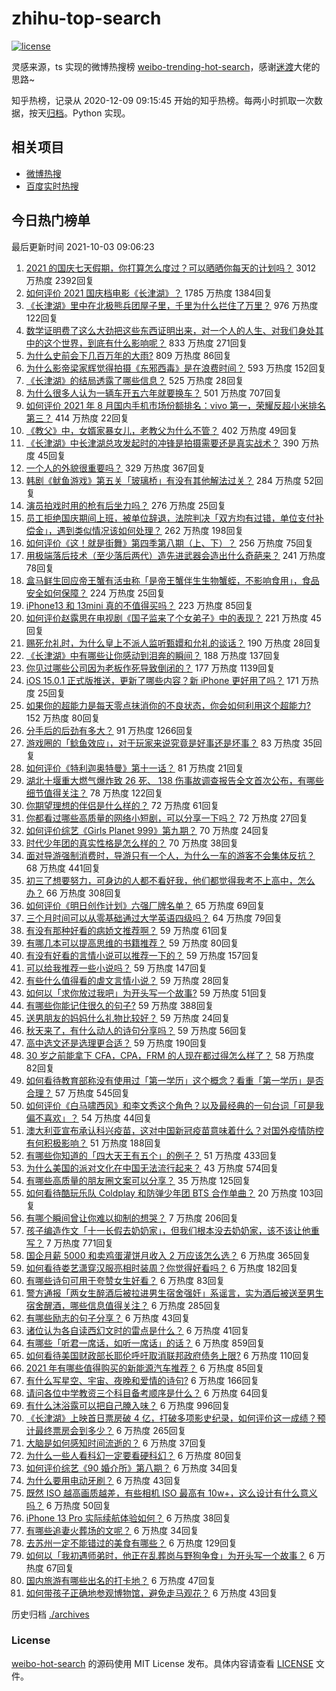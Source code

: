 # zhihu-top-search

[![license](https://img.shields.io/github/license/Arrackisarookie/zhihu-top-search)](https://github.com/Arrackisarookie/zhihu-top-search/blob/master/LICENSE)

灵感来源，ts 实现的微博热搜榜 [weibo-trending-hot-search](https://github.com/justjavac/weibo-trending-hot-search)，感谢[迷渡](https://github.com/justjavac)大佬的思路~

知乎热榜，记录从 2020-12-09 09:15:45 开始的知乎热榜。每两小时抓取一次数据，按天[归档](./archives)。Python 实现。

## 相关项目
+ [微博热搜](https://github.com/Arrackisarookie/weibo-hot-search)
+ [百度实时热搜](https://github.com/Arrackisarookie/baidu-hot-search)

## 今日热门榜单

<!-- Rank Begin -->

最后更新时间 2021-10-03 09:06:23

1. [2021 的国庆七天假期，你打算怎么度过？可以晒晒你每天的计划吗？](https://www.zhihu.com/question/489147712) 3012 万热度 2392回复
1. [如何评价 2021 国庆档电影《长津湖》？](https://www.zhihu.com/question/488992270) 1785 万热度 1384回复
1. [《长津湖》里中在北极熊兵团屋子里，千里为什么拦住了万里？](https://www.zhihu.com/question/490027681) 976 万热度 122回复
1. [数学证明费了这么大劲把这些东西证明出来，对一个人的人生、对我们身处其中的这个世界，到底有什么影响呢？](https://www.zhihu.com/question/489676446) 833 万热度 271回复
1. [为什么史前会下几百万年的大雨?](https://www.zhihu.com/question/375319488) 809 万热度 86回复
1. [为什么影帝梁家辉觉得拍摄《东邪西毒》是在浪费时间？](https://www.zhihu.com/question/487151696) 593 万热度 152回复
1. [《长津湖》的结局透露了哪些信息？](https://www.zhihu.com/question/489923828) 525 万热度 28回复
1. [为什么很多人认为一辆车开五六年就要换车？](https://www.zhihu.com/question/37958506) 501 万热度 707回复
1. [如何评价 2021 年 8 月国内手机市场份额排名：vivo 第一，荣耀反超小米排名第三？](https://www.zhihu.com/question/489942463) 414 万热度 22回复
1. [《教父》中，女婿家暴女儿，老教父为什么不管？](https://www.zhihu.com/question/277718004) 402 万热度 49回复
1. [《长津湖》中长津湖总攻发起时的冲锋是拍摄需要还是真实战术？](https://www.zhihu.com/question/490117216) 390 万热度 45回复
1. [一个人的外貌很重要吗？](https://www.zhihu.com/question/489081507) 329 万热度 367回复
1. [韩剧《鱿鱼游戏》第五关「玻璃桥」有没有其他解法过关？](https://www.zhihu.com/question/487683078) 284 万热度 52回复
1. [演员拍戏时用的枪有后坐力吗？](https://www.zhihu.com/question/265851341) 276 万热度 25回复
1. [员工拒绝国庆期间上班，被单位辞退，法院判决「双方均有过错，单位支付补偿金」，遇到类似情况该如何处理？](https://www.zhihu.com/question/490140948) 262 万热度 198回复
1. [如何评价《这！就是街舞》第四季第八期（上、下）？](https://www.zhihu.com/question/490230642) 256 万热度 75回复
1. [用极端落后技术（至少落后两代）造先进武器会造出什么奇葩来？](https://www.zhihu.com/question/478170187) 241 万热度 78回复
1. [盒马鲜生回应帝王蟹有活虫称「是帝王蟹伴生生物蟹蛭，不影响食用」，食品安全如何保障？](https://www.zhihu.com/question/489992620) 224 万热度 25回复
1. [iPhone13 和 13mini 真的不值得买吗？](https://www.zhihu.com/question/487948850) 223 万热度 85回复
1. [如何评价赵露思在电视剧《国子监来了个女弟子》中的表现？](https://www.zhihu.com/question/488238797) 221 万热度 45回复
1. [赐死允礼时，为什么皇上不派人监听甄嬛和允礼的谈话？](https://www.zhihu.com/question/463425088) 190 万热度 28回复
1. [《长津湖》中有哪些让你感动到泪奔的瞬间？](https://www.zhihu.com/question/489855039) 188 万热度 137回复
1. [你见过哪些公司因为老板作死导致倒闭的？](https://www.zhihu.com/question/295095096) 177 万热度 1139回复
1. [iOS 15.0.1 正式版推送，更新了哪些内容？新 iPhone 更好用了吗？](https://www.zhihu.com/question/490253830) 171 万热度 25回复
1. [如果你的超能力是每天零点抹消你的不良状态，你会如何利用这个超能力?](https://www.zhihu.com/question/485561972) 152 万热度 80回复
1. [分手后的后劲有多大？](https://www.zhihu.com/question/440316118) 91 万热度 1266回复
1. [游戏圈的「鲶鱼效应」，对于玩家来说究竟是好事还是坏事？](https://www.zhihu.com/question/490260665) 83 万热度 35回复
1. [如何评价《特利迦奥特曼》第十一话？](https://www.zhihu.com/question/490233823) 81 万热度 21回复
1. [湖北十堰重大燃气爆炸致 26 死、 138 伤事故调查报告全文首次公布，有哪些细节值得关注？](https://www.zhihu.com/question/490228405) 78 万热度 122回复
1. [你期望理想的伴侣是什么样的？](https://www.zhihu.com/question/20073407) 72 万热度 61回复
1. [你都看过哪些高质量的网络小短剧，可以分享一下吗？](https://www.zhihu.com/question/490245508) 72 万热度 27回复
1. [如何评价综艺《Girls Planet 999》第九期？](https://www.zhihu.com/question/490190388) 70 万热度 24回复
1. [时代少年团的真实性格是怎么样的？](https://www.zhihu.com/question/444515587) 70 万热度 38回复
1. [面对导游强制消费时，导游只有一个人，为什么一车的游客不会集体反抗？](https://www.zhihu.com/question/480068075) 68 万热度 441回复
1. [初三了想要努力，可身边的人都不看好我，他们都觉得我考不上高中，怎么办？](https://www.zhihu.com/question/490308980) 66 万热度 308回复
1. [如何评价《明日创作计划》六强厂牌名单？](https://www.zhihu.com/question/490306428) 65 万热度 69回复
1. [三个月时间可以从零基础通过大学英语四级吗？](https://www.zhihu.com/question/40616759) 64 万热度 79回复
1. [有没有那种好看的病娇文推荐啊？](https://www.zhihu.com/question/472808080) 59 万热度 61回复
1. [有哪几本可以提高思维的书籍推荐？](https://www.zhihu.com/question/481720206) 59 万热度 80回复
1. [有没有好看的言情小说可以推荐一下的？](https://www.zhihu.com/question/480723690) 59 万热度 157回复
1. [可以给我推荐一些小说吗？](https://www.zhihu.com/question/480514302) 59 万热度 147回复
1. [有些什么值得看的虐文言情小说？](https://www.zhihu.com/question/483524366) 59 万热度 28回复
1. [如何以「求你放过我吧」为开头写一个故事?](https://www.zhihu.com/question/479773444) 59 万热度 51回复
1. [有哪些你能记住很久的句子?](https://www.zhihu.com/question/486440176) 59 万热度 388回复
1. [送男朋友的妈妈什么礼物比较好？](https://www.zhihu.com/question/20716488) 59 万热度 24回复
1. [秋天来了，有什么动人的诗句分享吗？](https://www.zhihu.com/question/483169792) 59 万热度 56回复
1. [高中选文还是选理更合适？](https://www.zhihu.com/question/484713625) 59 万热度 190回复
1. [30 岁之前能拿下 CFA，CPA，FRM 的人现在都过得怎么样了？](https://www.zhihu.com/question/436562845) 58 万热度 82回复
1. [如何看待教育部称没有使用过「第一学历」这个概念？看重「第一学历」是否合理？](https://www.zhihu.com/question/490006523) 57 万热度 545回复
1. [如何评价《白马啸西风》和李文秀这个角色？以及最经典的一句台词「可是我偏不喜欢」？](https://www.zhihu.com/question/30622355) 54 万热度 44回复
1. [澳大利亚宣布承认科兴疫苗，这对中国新冠疫苗意味着什么？对国外疫情防控有何积极影响？](https://www.zhihu.com/question/490117833) 51 万热度 188回复
1. [有哪些你知道的「四大天王有五个」的例子？](https://www.zhihu.com/question/309766691) 51 万热度 433回复
1. [为什么美国的派对文化在中国无法流行起来？](https://www.zhihu.com/question/20445088) 43 万热度 574回复
1. [有哪些高质量的朋友圈文案可以分享？](https://www.zhihu.com/question/481515057) 35 万热度 125回复
1. [如何看待酷玩乐队 Coldplay 和防弹少年团 BTS 合作单曲？](https://www.zhihu.com/question/472556369) 20 万热度 103回复
1. [有哪个瞬间曾让你难以抑制的想哭？](https://www.zhihu.com/question/21781757) 7 万热度 206回复
1. [孩子编造作文「十一长假去奶奶家」，但我们根本没去奶奶家，该不该让他重写？](https://www.zhihu.com/question/489760728) 7 万热度 771回复
1. [国企月薪  5000 和卖鸡蛋灌饼月收入 2 万应该怎么选？](https://www.zhihu.com/question/489234967) 6 万热度 365回复
1. [如何看待娄艺潇穿汉服亮相时装周？你觉得好看吗？](https://www.zhihu.com/question/489390731) 6 万热度 182回复
1. [有哪些诗句可用于夸赞女生好看？](https://www.zhihu.com/question/432063155) 6 万热度 83回复
1. [警方通报「两女生醉酒后被拉进男生宿舍强奸」系谣言，实为酒后被送至男生宿舍醒酒，哪些信息值得关注？](https://www.zhihu.com/question/489676822) 6 万热度 285回复
1. [有哪些励志的句子分享？](https://www.zhihu.com/question/334769372) 6 万热度 43回复
1. [诸位认为各自读西幻文时的雷点是什么？](https://www.zhihu.com/question/473869069) 6 万热度 41回复
1. [有哪些「听君一席话，如听一席话」的话？](https://www.zhihu.com/question/476429482) 6 万热度 859回复
1. [如何看待美国财政部长耶伦呼吁取消联邦政府债务上限?](https://www.zhihu.com/question/490069436) 6 万热度 110回复
1. [2021 年有哪些值得购买的新能源汽车推荐？](https://www.zhihu.com/question/453685884) 6 万热度 85回复
1. [有什么写星空、宇宙、夜晚和爱情的诗句?](https://www.zhihu.com/question/46802818) 6 万热度 166回复
1. [请问各位中学教资三个科目备考顺序是什么？](https://www.zhihu.com/question/479206225) 6 万热度 64回复
1. [有什么沐浴露可以把自己腌入味？](https://www.zhihu.com/question/48929487) 6 万热度 996回复
1. [《长津湖》上映首日票房破 4 亿，打破多项影史纪录，如何评价这一成绩？预计最终票房会到多少？](https://www.zhihu.com/question/490123035) 6 万热度 265回复
1. [大脑是如何感知时间流逝的？](https://www.zhihu.com/question/488307955) 6 万热度 37回复
1. [为什么一些人看科幻一定要看硬科幻？](https://www.zhihu.com/question/479187813) 6 万热度 80回复
1. [如何评价综艺《90 婚介所》第八期？](https://www.zhihu.com/question/490174186) 6 万热度 34回复
1. [为什么要用电动牙刷？](https://www.zhihu.com/question/290815525) 6 万热度 43回复
1. [既然 ISO 越高画质越差，有些相机 ISO 最高有 10w+，这么设计有什么意义吗？](https://www.zhihu.com/question/489421788) 6 万热度 50回复
1. [iPhone 13 Pro 实际续航体验如何？](https://www.zhihu.com/question/488871398) 6 万热度 38回复
1. [有哪些追妻火葬场的文呢？](https://www.zhihu.com/question/482252195) 6 万热度 34回复
1. [去苏州一定不能错过的美食有哪些？](https://www.zhihu.com/question/25378522) 6 万热度 129回复
1. [如何以「我初遇师弟时，他正在乱葬岗与野狗争食」为开头写一个故事？](https://www.zhihu.com/question/487842300) 6 万热度 67回复
1. [国内旅游有哪些出名的打卡地？](https://www.zhihu.com/question/490117054) 6 万热度 47回复
1. [如何带孩子正确地参观博物馆，避免走马观花？](https://www.zhihu.com/question/454045564) 6 万热度 43回复
<!-- Rank End -->

历史归档 [./archives](./archives)

### License

[weibo-hot-search](https://github.com/Arrackisarookie/zhihu-top-search) 的源码使用 MIT License 发布。具体内容请查看 [LICENSE](./LICENSE) 文件。
